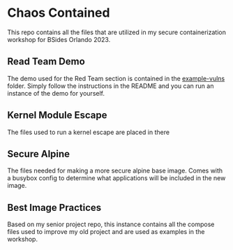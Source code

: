# Chaos Contained

This repo contains all the files that are utilized in my secure
containerization workshop for BSides Orlando 2023.

## Read Team Demo

The demo used for the Red Team section is contained in the
[example-vulns](example-vulns/) folder. Simply follow the
instructions in the README and you can run an instance of the
demo for yourself.

## Kernel Module Escape

The files used to run a kernel escape are placed in there

## Secure Alpine

The files needed for making a more secure alpine base image.
Comes with a busybox config to determine what applications will
be included in the new image.

## Best Image Practices

Based on my senior project repo, this instance contains all the
compose files used to improve my old project and are used as
examples in the workshop.
